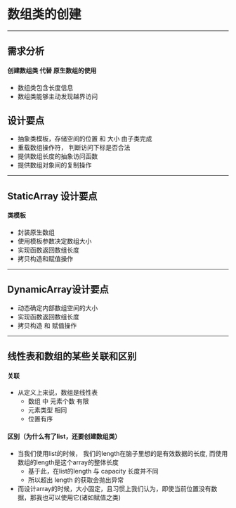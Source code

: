 # 数组类的创建
---
## 需求分析
#### 创建数组类 代替 原生数组的使用
* 数组类包含长度信息
* 数组类能够主动发现越界访问

## 设计要点
* 抽象类模板，存储空间的位置 和 大小 由子类完成
* 重载数组操作符， 判断访问下标是否合法
* 提供数组长度的抽象访问函数
* 提供数组对象间的复制操作

---
## StaticArray 设计要点
#### 类模板
* 封装原生数组
* 使用模板参数决定数组大小
* 实现函数返回数组长度
* 拷贝构造和赋值操作

---
## DynamicArray设计要点
* 动态确定内部数组空间的大小
* 实现函数返回数组长度
* 拷贝构造 和 赋值操作

---
## 线性表和数组的某些关联和区别
#### 关联
* 从定义上来说，数组是线性表
  * 数组 中 元素个数 有限
  * 元素类型 相同
  * 位置有序

#### 区别（为什么有了list，还要创建数组类）
* 当我们使用list的时候， 我们的length在脑子里想的是有效数据的长度, 而使用数组的length是这个array的整体长度
  * 基于此，在list的length 与 capacity 长度并不同
  * 所以超出 length 的获取会抛出异常
* 而设计array的时候，大小固定，且习惯上我们认为，即使当前位置没有数据，那我也可以使用它(诸如赋值之类)

